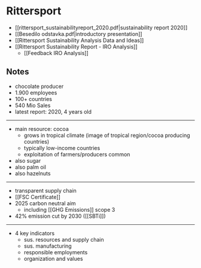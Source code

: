 # Rittersport
- [[rittersport_sustainabilityreport_2020.pdf|sustainability report 2020]]
- [[Besedilo odstavka.pdf|introductory presentation]]
- [[Rittersport Sustainability Analysis Data and Ideas]]
- [[Rittersport Sustainability Report - IRO Analysis]]
	- [[Feedback IRO Analysis]]

## Notes
- chocolate producer
- 1.900 employees
- 100+ countries
- 540 Mio Sales
- latest report: 2020, 4 years old
---
- main resource: cocoa
	- grows in tropical climate (image of tropical region/cocoa producing countries)
	- typically low-income countries
	- exploitation of farmers/producers common
- also sugar
- also palm oil
- also hazelnuts
---
- transparent supply chain
- [[FSC Certificate]] 
- 2025 carbon neutral aim
	- including [[GHG Emissions]] scope 3
- 42% emission cut by 2030 ([[SBTi]])
---
- 4 key indicators
	- sus. resources and supply chain
	- sus. manufacturing
	- responsible employments
	- organization and values
